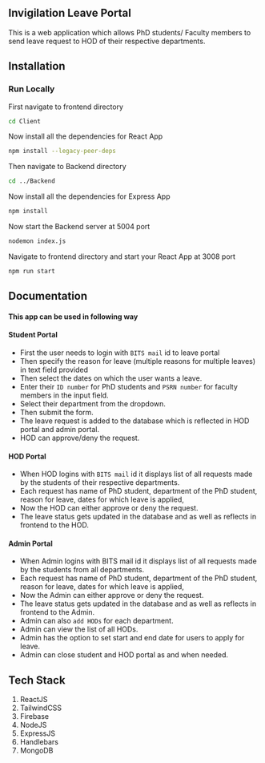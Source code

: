 ## Invigilation Leave Portal
This is a web application which allows PhD students/ Faculty members to send leave request to HOD of their respective departments.

## Installation

### Run Locally

First navigate to frontend directory

```bash
cd Client
```

Now install all the dependencies for React App

```bash
npm install --legacy-peer-deps
```

Then navigate to Backend directory

```bash
cd ../Backend
```

Now install all the dependencies for Express App

```bash
npm install
```

Now start the Backend server at 5004 port 

```bash
nodemon index.js
```
Navigate to frontend directory and start your React App at 3008 port

```bash
npm run start
```


## Documentation

#### This app can be used in following way

#### Student Portal
- First the user needs to login with ```BITS mail``` id to leave portal
- Then specify the reason for leave (multiple reasons for multiple leaves) in text field provided
- Then select the dates on which the user wants a leave.
- Enter their ```ID number``` for PhD students and ```PSRN number``` for faculty members in the input field.
- Select their department from the dropdown.
- Then submit the form.
- The leave request is added to the database which is reflected in HOD portal and admin portal.
- HOD can approve/deny the request.

#### HOD Portal
- When HOD logins with ```BITS mail``` id it displays list of all requests made by the students of their respective departments.
- Each request has name of PhD student, department of the PhD student, reason for leave, dates for which leave is applied,
- Now the HOD can either approve or deny the request.
- The leave status gets updated in the database and as well as reflects in frontend to the HOD.

#### Admin Portal
- When Admin logins with BITS mail id it displays list of all requests made by the students from all departments.
- Each request has name of PhD student, department of the PhD student, reason for leave, dates for which leave is applied,
- Now the Admin can either approve or deny the request.
- The leave status gets updated in the database and as well as reflects in frontend to the Admin.
- Admin can also ```add HODs``` for each department.
- Admin can view the list of all HODs.
- Admin has the option to set start and end date for users to apply for leave.
- Admin can close student and HOD portal as and when needed.

## Tech Stack

<ol>
<li>ReactJS</li>
<li>TailwindCSS</li>
<li>Firebase</li>
<li>NodeJS</li>
<li>ExpressJS</li>
<li>Handlebars</li>
<li>MongoDB</li>
</ol>
